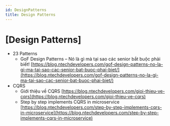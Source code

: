 ```yaml
---
id: DesignPatterns
title: Design Patterns
---
```


# [Design Patterns]

- 23 Patterns
    + GoF Design Patterns – Nó là gì mà tại sao các senior bắt buộc phải biết! [https://blog.ntechdevelopers.com/gof-design-patterns-no-la-gi-ma-tai-sao-cac-senior-bat-buoc-phai-biet/](https://blog.ntechdevelopers.com/gof-design-patterns-no-la-gi-ma-tai-sao-cac-senior-bat-buoc-phai-biet/)
- CQRS
    + Giới thiệu về CQRS [https://blog.ntechdevelopers.com/gioi-thieu-ve-cqrs](https://blog.ntechdevelopers.com/gioi-thieu-ve-cqrs)
    + Step by step implements CQRS in microservice [https://blog.ntechdevelopers.com/step-by-step-implements-cqrs-in-microservice](https://blog.ntechdevelopers.com/step-by-step-implements-cqrs-in-microservice)